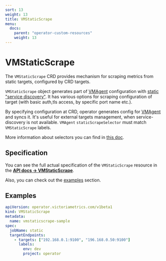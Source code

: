 ```yaml
---
sort: 13
weight: 13
title: VMStaticScrape
menu:
  docs:
    parent: "operator-custom-resources"
    weight: 13
---
```


# VMStaticScrape

The `VMStaticScrape` CRD provides mechanism for scraping metrics from static targets, configured by CRD targets.

`VMStaticScrape` object generates part of [VMAgent](./vmagent.md) 
configuration with [static "service discovery"](https://docs.victoriametrics.com/sd_configs.html#static_configs).
It has various options for scraping configuration of target (with basic auth,tls access, by specific port name etc.).

By specifying configuration at CRD, operator generates config 
for [VMAgent](./vmagent.md) and syncs it. 
It's useful for external targets management, when service-discovery is not available. 
`VMAgent` `staticScrapeSelector` must match `VMStaticScrape` labels.

More information about selectors you can find in [this doc](./vmagent.md#scraping).

## Specification

You can see the full actual specification of the `VMStaticScrape` resource in
the **[API docs -> VMStaticScrape](../api.md#vmstaticscrape)**.

Also, you can check out the [examples](#examples) section.

## Examples

```yaml
apiVersion: operator.victoriametrics.com/v1beta1
kind: VMStaticScrape
metadata:
  name: vmstaticscrape-sample
spec:
  jobName: static
  targetEndpoints:
    - targets: ["192.168.0.1:9100", "196.168.0.50:9100"]
      labels:
        env: dev
        project: operator
```
